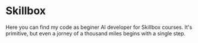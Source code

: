 # Skillbox

Here you can find my code as beginer AI developer for Skillbox courses. It's primitive, but even a jorney of a thousand miles begins with a single step.
